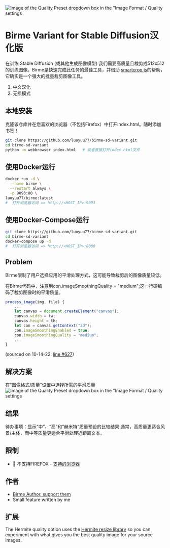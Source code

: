 ![Image of the Quality Preset dropdown box in the "Image Format / Quality settings]([https://i.imgur.com/j2Uh1KJ.png](https://raw.githubusercontent.com/luoyuu77/birme-sd-variant/main/birme.jpg))

# Birme Variant for Stable Diffusion汉化版
在训练 Stable Diffusion (或其他生成图像模型) 我们需要高质量且裁剪成512x512的训练图像。Birme是快速完成此任务的最佳工具，并借助 [smartcrop.js](https://github.com/jwagner/smartcrop.js/)的帮助，它确实是一个强大的批量裁剪图像工具。
1. 中文汉化
2. 无损模式

## 本地安装
克隆该仓库并在您喜欢的浏览器（不包括Firefox）中打开index.html。随时添加书签！
```bash
git clone https://github.com/luoyuu77/birme-sd-variant.git
cd birme-sd-variant
python -m webbrowser index.html   # 或者直接打开index.html文件
```
## 使用Docker运行
```bash
docker run -d \
  --name birme \
  --restart always \
  -p 9093:80 \
luoyuu77/birme:latest
#  打开浏览器访问 => http://<HOST_IP>:9093
```
## 使用Docker-Compose运行
```bash
git clone https://github.com/luoyuu77/birme-sd-variant.git
cd birme-sd-variant
docker-compose up -d
#  打开浏览器访问 => http://<HOST_IP>:8080
```

## Problem
Birme限制了用户选择应用的平滑处理方式，这可能导致裁剪后的图像质量较低。

在Birme代码中，注意到con.imageSmoothingQuality = "medium";这一行硬编码了裁剪图像时的平滑质量。
```js
process_image(img, file) {
    ...
    let canvas = document.createElement("canvas");
    canvas.width = tw;
    canvas.height = th;
    let con = canvas.getContext("2d");
    con.imageSmoothingEnabled = true;
    con.imageSmoothingQuality = "medium";
    ...
}
```
(sourced on 10-14-22: [line #627](https://www.birme.net/static/js/scripts-323dd.js?953e6bb6))

## 解决方案
在“图像格式/质量”设置中选择所需的平滑质量
![Image of the Quality Preset dropdown box in the "Image Format / Quality settings](https://i.imgur.com/j2Uh1KJ.png)

## 结果
待办事项：显示“中”、“高”和“赫米特”质量预设的比较结果
通常，高质量更适合风景/主体，而中等质量更适合平滑处理近距离文本。

## 限制
- 🦊 不支持FIREFOX - [支持的浏览器](https://developer.mozilla.org/en-US/docs/Web/API/CanvasRenderingContext2D/imageSmoothingQuality#browser_compatibility)

## 作者
- [Birme Author, support them](https://www.birme.net/)
- Small feature written by me

## 扩展
The Hermite quality option uses the [Hermite resize library](https://github.com/viliusle/Hermite-resize) so you can experiment with what gives you the best quality image for your source images.
